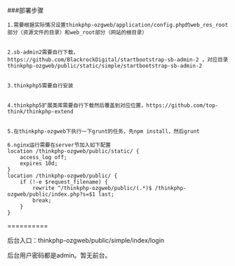 ###部署步骤

	1.需要根据实际情况设置thinkphp-ozgweb/application/config.php的web_res_root部分（资源文件的目录）和web_root部分（网站的根目录）


	2.sb-admin2需要自行下载，https://github.com/BlackrockDigital/startbootstrap-sb-admin-2 ，对应目录thinkphp-ozgweb/public/static/simple/startbootstrap-sb-admin-2


	3.thinkphp5需要自行安装


	4.thinkphp5扩展类库需要自行下载然后覆盖到对应位置，https://github.com/top-think/thinkphp-extend


	5.在thinkphp-ozgweb下执行一下grunt的任务，先npm install，然后grunt

	6.nginx运行需要在server节加入如下配置	
	location /thinkphp-ozgweb/public/static/ {
		access_log off;
		expires 10d;
	}
	location /thinkphp-ozgweb/public/ {
		if (!-e $request_filename) {
			rewrite ^/thinkphp-ozgweb/public/(.*)$ /thinkphp-ozgweb/public/index.php?s=$1 last;
			break;
		}
	}

==========

后台入口：thinkphp-ozgweb/public/simple/index/login


后台用户密码都是admin。暂无前台。
